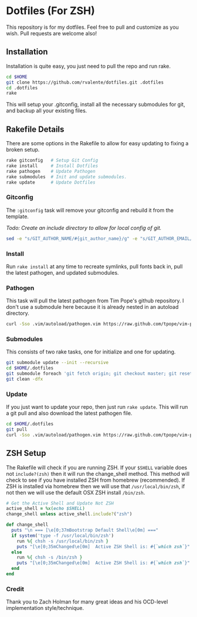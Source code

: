 # Dotfiles (For ZSH)
This repository is for my dotfiles. Feel free to pull and customize as you wish. Pull requests are welcome also!

## Installation
Installation is quite easy, you just need to pull the repo and run rake.

```sh
cd $HOME
git clone https://github.com/rvalente/dotfiles.git .dotfiles
cd .dotfiles
rake
```

This will setup your .gitconfig, install all the necessary submodules for git, and backup all your existing files.

## Rakefile Details
There are some options in the Rakefile to allow for easy updating to fixing a broken setup.

```sh
rake gitconfig   # Setup Git Config
rake install     # Install Dotfiles
rake pathogen    # Update Pathogen
rake submodules  # Init and update submodules.
rake update      # Update Dotfiles
```

### Gitconfig
The `:gitconfig` task will remove your gitconfig and rebuild it from the template.

_Todo: Create an include directory to allow for local config of git._

```sh
sed -e "s/GIT_AUTHOR_NAME/#{git_author_name}/g" -e "s/GIT_AUTHOR_EMAIL/#{git_author_email}/g" git/gitconfig.symlink.example > git/gitconfig.symlink
```

### Install
Run `rake install` at any time to recreate symlinks, pull fonts back in, pull the latest pathogen, and updated submodules.

### Pathogen
This task will pull the latest pathogen from Tim Pope's github repository. I don't use a submodule here because it is already nested in an autoload directory.

```sh
curl -Sso .vim/autoload/pathogen.vim https://raw.github.com/tpope/vim-pathogen/master/autoload/pathogen.vim
```

### Submodules
This consists of two rake tasks, one for initialize and one for updating.

```sh
git submodule update --init --recursive
cd $HOME/.dotfiles
git submodule foreach 'git fetch origin; git checkout master; git reset --hard origin/master; git submodule update --recursive; git clean -dfx'
git clean -dfx
```

### Update
If you just want to update your repo, then just run `rake update`. This will run a git pull and also download the latest pathogen file.

```sh
cd $HOME/.dotfiles
git pull
curl -Sso .vim/autoload/pathogen.vim https://raw.github.com/tpope/vim-pathogen/master/autoload/pathogen.vim
```

## ZSH Setup

The Rakefile will check if you are running ZSH. If your `$SHELL` variable does not `include?(zsh)` then it will run the change_shell method. This method will check to see if you have installed ZSH from homebrew (recommended). If ZSH is installed via homebrew then we will use that `/usr/local/bin/zsh`, if not then we will use the default OSX ZSH install `/bin/zsh`.

```ruby
# Get the Active Shell and Update Not ZSH
active_shell = %x(echo $SHELL)
change_shell unless active_shell.include?("zsh")

def change_shell
  puts "\n === [\e[0;37mBootstrap Default Shell\e[0m] ==="
  if system('type -f /usr/local/bin/zsh')
    run %{ chsh -s /usr/local/bin/zsh }
    puts "[\e[0;35mChanged\e[0m]  Active ZSH Shell is: #{`which zsh`}"
  else
    run %{ chsh -s /bin/zsh }
    puts "[\e[0;35mChanged\e[0m]  Active ZSH Shell is: #{`which zsh`}"
  end
end
```

### Credit
Thank you to Zach Holman for many great ideas and his OCD-level implementation style/technique.
